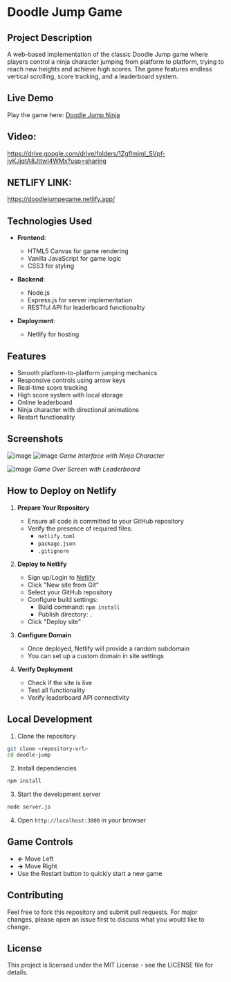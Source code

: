 # Doodle Jump Game

## Project Description
A web-based implementation of the classic Doodle Jump game where players control a ninja character jumping from platform to platform, trying to reach new heights and achieve high scores. The game features endless vertical scrolling, score tracking, and a leaderboard system.

## Live Demo
Play the game here: [Doodle Jump Ninja](https://doodle-jump-ninja.windsurf.build)

## Video:
https://drive.google.com/drive/folders/1ZgfImjmI_SVpf-jyKJjqtA8JttwI4WMx?usp=sharing

## NETLIFY LINK:
https://doodlejumpegame.netlify.app/

## Technologies Used
- **Frontend**:
  - HTML5 Canvas for game rendering
  - Vanilla JavaScript for game logic
  - CSS3 for styling

- **Backend**:
  - Node.js
  - Express.js for server implementation
  - RESTful API for leaderboard functionality

- **Deployment**:
  - Netlify for hosting

## Features
- Smooth platform-to-platform jumping mechanics
- Responsive controls using arrow keys
- Real-time score tracking
- High score system with local storage
- Online leaderboard
- Ninja character with directional animations
- Restart functionality

## Screenshots
![image](https://github.com/user-attachments/assets/ccef0694-738a-44fc-94b1-432cbb37c371)
![image](https://github.com/user-attachments/assets/a5874e3c-22ce-4a62-8508-0475748f5517)
*Game Interface with Ninja Character*

![image](https://github.com/user-attachments/assets/b9dd8003-13cb-4f7a-aafa-9d8ca52d1921)
*Game Over Screen with Leaderboard*

## How to Deploy on Netlify

1. **Prepare Your Repository**
   - Ensure all code is committed to your GitHub repository
   - Verify the presence of required files:
     - `netlify.toml`
     - `package.json`
     - `.gitignore`

2. **Deploy to Netlify**
   - Sign up/Login to [Netlify](https://www.netlify.com)
   - Click "New site from Git"
   - Select your GitHub repository
   - Configure build settings:
     - Build command: `npm install`
     - Publish directory: `.`
   - Click "Deploy site"

3. **Configure Domain**
   - Once deployed, Netlify will provide a random subdomain
   - You can set up a custom domain in site settings

4. **Verify Deployment**
   - Check if the site is live
   - Test all functionality
   - Verify leaderboard API connectivity

## Local Development
1. Clone the repository
```bash
git clone <repository-url>
cd doodle-jump
```

2. Install dependencies
```bash
npm install
```

3. Start the development server
```bash
node server.js
```

4. Open `http://localhost:3000` in your browser

## Game Controls
- **←** Move Left
- **→** Move Right
- Use the Restart button to quickly start a new game

## Contributing
Feel free to fork this repository and submit pull requests. For major changes, please open an issue first to discuss what you would like to change.

## License
This project is licensed under the MIT License - see the LICENSE file for details.
